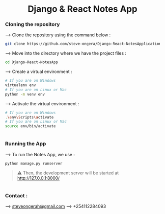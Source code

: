 <div align="center">


# Django & React Notes App
</div>

### Cloning the repository

--> Clone the repository using the command below :
```bash
git clone https://github.com/steve-ongera/Django-React-NotesApplication.git

```

--> Move into the directory where we have the project files : 
```bash
cd Django-React-NotesApp

```

--> Create a virtual environment :
```bash
# If you are on Windows
virtualenv env
# If you are on Linux or Mac
python -m venv env
```

--> Activate the virtual environment :
```bash
# If you are on Windows
.\env\Scripts\activate
# If you are on Linux or Mac
source env/bin/activate
```

#

### Running the App

--> To run the Notes App, we use :
```bash
python manage.py runserver
```

> ⚠ Then, the development server will be started at http://127.0.0.1:8000/

#

### Contact :

--> steveongerah@gmail.com
--> +254112284093

#
